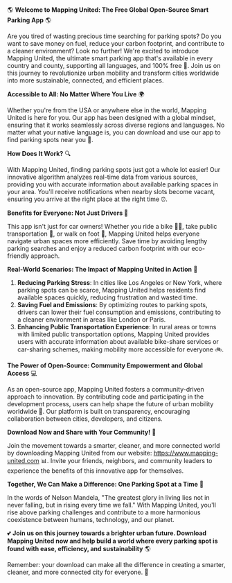 🌎 **Welcome to Mapping United: The Free Global Open-Source Smart Parking App** 🌎

Are you tired of wasting precious time searching for parking spots? Do you want to save money on fuel, reduce your carbon footprint, and contribute to a cleaner environment? Look no further! We're excited to introduce Mapping United, the ultimate smart parking app that's available in every country and county, supporting all languages, and 100% free 🎁. Join us on this journey to revolutionize urban mobility and transform cities worldwide into more sustainable, connected, and efficient places.

**Accessible to All: No Matter Where You Live** 🌍

Whether you're from the USA or anywhere else in the world, Mapping United is here for you. Our app has been designed with a global mindset, ensuring that it works seamlessly across diverse regions and languages. No matter what your native language is, you can download and use our app to find parking spots near you 📍.

**How Does It Work?** 🔍

With Mapping United, finding parking spots just got a whole lot easier! Our innovative algorithm analyzes real-time data from various sources, providing you with accurate information about available parking spaces in your area. You'll receive notifications when nearby slots become vacant, ensuring you arrive at the right place at the right time ⏰.

**Benefits for Everyone: Not Just Drivers 🚗**

This app isn't just for car owners! Whether you ride a bike 🚴‍♀️, take public transportation 🚌, or walk on foot 👣, Mapping United helps everyone navigate urban spaces more efficiently. Save time by avoiding lengthy parking searches and enjoy a reduced carbon footprint with our eco-friendly approach.

**Real-World Scenarios: The Impact of Mapping United in Action** 🌆

1. **Reducing Parking Stress**: In cities like Los Angeles or New York, where parking spots can be scarce, Mapping United helps residents find available spaces quickly, reducing frustration and wasted time.
2. **Saving Fuel and Emissions**: By optimizing routes to parking spots, drivers can lower their fuel consumption and emissions, contributing to a cleaner environment in areas like London or Paris.
3. **Enhancing Public Transportation Experience**: In rural areas or towns with limited public transportation options, Mapping United provides users with accurate information about available bike-share services or car-sharing schemes, making mobility more accessible for everyone 🚲.

**The Power of Open-Source: Community Empowerment and Global Access** 💻

As an open-source app, Mapping United fosters a community-driven approach to innovation. By contributing code and participating in the development process, users can help shape the future of urban mobility worldwide 🌟. Our platform is built on transparency, encouraging collaboration between cities, developers, and citizens.

**Download Now and Share with Your Community!** 📲

Join the movement towards a smarter, cleaner, and more connected world by downloading Mapping United from our website: https://www.mapping-united.com 📊. Invite your friends, neighbors, and community leaders to experience the benefits of this innovative app for themselves.

**Together, We Can Make a Difference: One Parking Spot at a Time** 🌟

In the words of Nelson Mandela, "The greatest glory in living lies not in never falling, but in rising every time we fall." With Mapping United, you'll rise above parking challenges and contribute to a more harmonious coexistence between humans, technology, and our planet.

💕 **Join us on this journey towards a brighter urban future. Download Mapping United now and help build a world where every parking spot is found with ease, efficiency, and sustainability** 🌎

Remember: your download can make all the difference in creating a smarter, cleaner, and more connected city for everyone. 💖